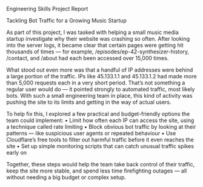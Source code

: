 Engineering Skills Project Report

Tackling Bot Traffic for a Growing Music Startup

As part of this project, I was tasked with helping a small music media startup investigate why their website was crashing so often. After looking into the server logs, it became clear that certain pages were getting hit thousands of times — for example, /episodes/ep-42-synthesizer-history, /contact, and /about had each been accessed over 15,000 times.

What stood out even more was that a handful of IP addresses were behind a large portion of the traffic. IPs like 45.133.1.1 and 45.133.1.2 had made more than 5,000 requests each in a very short period. That’s not something a regular user would do — it pointed strongly to automated traffic, most likely bots. With such a small engineering team in place, this kind of activity was pushing the site to its limits and getting in the way of actual users.

To help fix this, I explored a few practical and budget-friendly options the team could implement:
	•	Limit how often each IP can access the site, using a technique called rate limiting
	•	Block obvious bot traffic by looking at their patterns — like suspicious user agents or repeated behaviour
	•	Use Cloudflare’s free tools to filter out harmful traffic before it even reaches the site
	•	Set up simple monitoring scripts that can catch unusual traffic spikes early on

Together, these steps would help the team take back control of their traffic, keep the site more stable, and spend less time firefighting outages — all without needing a big budget or complex setup.
